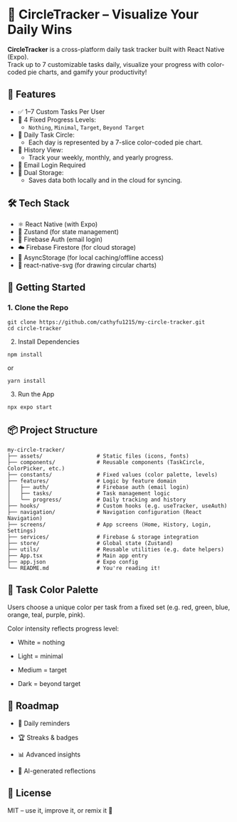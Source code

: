 # 🌈 CircleTracker – Visualize Your Daily Wins

**CircleTracker** is a cross-platform daily task tracker built with React Native (Expo).  
Track up to 7 customizable tasks daily, visualize your progress with color-coded pie charts, and gamify your productivity!

## 🧠 Features
- ✅ 1–7 Custom Tasks Per User
- 🎯 4 Fixed Progress Levels:
  - `Nothing`, `Minimal`, `Target`, `Beyond Target`
- 🍥 Daily Task Circle:
  - Each day is represented by a 7-slice color-coded pie chart.
- 📅 History View:
  - Track your weekly, monthly, and yearly progress.
- 🔐 Email Login Required
- 💾 Dual Storage:
  - Saves data both locally and in the cloud for syncing.




## 🛠️ Tech Stack

- ⚛️ React Native (with Expo)
- 🧠 Zustand (for state management)
- 🔐 Firebase Auth (email login)
- ☁️ Firebase Firestore (for cloud storage)
- 💾 AsyncStorage (for local caching/offline access)
- 🎨 react-native-svg (for drawing circular charts)

## 🏁 Getting Started

### 1. Clone the Repo
```
git clone https://github.com/cathyfu1215/my-circle-tracker.git
cd circle-tracker
```

2. Install Dependencies

```
npm install
```
or
```
yarn install
```


3. Run the App
```
npx expo start
```

## 📦 Project Structure
```
my-circle-tracker/
├── assets/                 # Static files (icons, fonts)
├── components/             # Reusable components (TaskCircle, ColorPicker, etc.)
├── constants/              # Fixed values (color palette, levels)
├── features/               # Logic by feature domain
│   ├── auth/               # Firebase auth (email login)
│   ├── tasks/              # Task management logic
│   └── progress/           # Daily tracking and history
├── hooks/                  # Custom hooks (e.g. useTracker, useAuth)
├── navigation/             # Navigation configuration (React Navigation)
├── screens/                # App screens (Home, History, Login, Settings)
├── services/               # Firebase & storage integration
├── store/                  # Global state (Zustand)
├── utils/                  # Reusable utilities (e.g. date helpers)
├── App.tsx                 # Main app entry
├── app.json                # Expo config
└── README.md               # You're reading it!
```

## 🎨 Task Color Palette
Users choose a unique color per task from a fixed set (e.g. red, green, blue, orange, teal, purple, pink).


Color intensity reflects progress level:

- White = nothing


- Light = minimal


- Medium = target


- Dark = beyond target

## 🧭 Roadmap
- 🔔 Daily reminders


- 🏆 Streaks & badges


- 📊 Advanced insights


- 🧠 AI-generated reflections

## 📜 License
MIT – use it, improve it, or remix it 🔄

